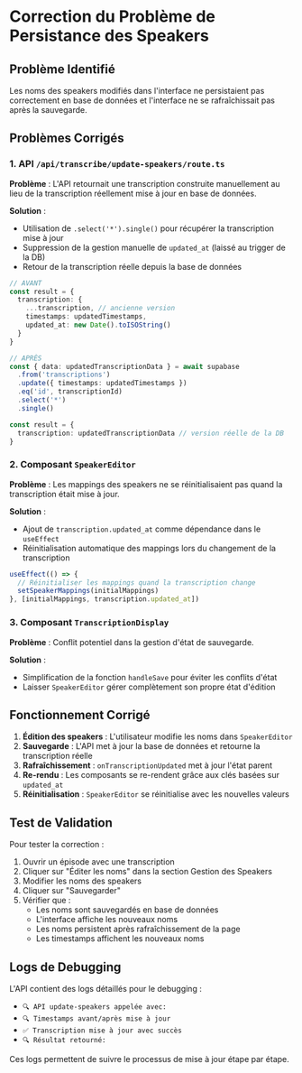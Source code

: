 # Correction du Problème de Persistance des Speakers

## Problème Identifié
Les noms des speakers modifiés dans l'interface ne persistaient pas correctement en base de données et l'interface ne se rafraîchissait pas après la sauvegarde.

## Problèmes Corrigés

### 1. API `/api/transcribe/update-speakers/route.ts`
**Problème** : L'API retournait une transcription construite manuellement au lieu de la transcription réellement mise à jour en base de données.

**Solution** :
- Utilisation de `.select('*').single()` pour récupérer la transcription mise à jour
- Suppression de la gestion manuelle de `updated_at` (laissé au trigger de la DB)
- Retour de la transcription réelle depuis la base de données

```typescript
// AVANT
const result = {
  transcription: {
    ...transcription, // ancienne version
    timestamps: updatedTimestamps,
    updated_at: new Date().toISOString()
  }
}

// APRÈS
const { data: updatedTranscriptionData } = await supabase
  .from('transcriptions')
  .update({ timestamps: updatedTimestamps })
  .eq('id', transcriptionId)
  .select('*')
  .single()

const result = {
  transcription: updatedTranscriptionData // version réelle de la DB
}
```

### 2. Composant `SpeakerEditor`
**Problème** : Les mappings des speakers ne se réinitialisaient pas quand la transcription était mise à jour.

**Solution** :
- Ajout de `transcription.updated_at` comme dépendance dans le `useEffect`
- Réinitialisation automatique des mappings lors du changement de la transcription

```typescript
useEffect(() => {
  // Réinitialiser les mappings quand la transcription change
  setSpeakerMappings(initialMappings)
}, [initialMappings, transcription.updated_at])
```

### 3. Composant `TranscriptionDisplay`
**Problème** : Conflit potentiel dans la gestion d'état de sauvegarde.

**Solution** :
- Simplification de la fonction `handleSave` pour éviter les conflits d'état
- Laisser `SpeakerEditor` gérer complètement son propre état d'édition

## Fonctionnement Corrigé

1. **Édition des speakers** : L'utilisateur modifie les noms dans `SpeakerEditor`
2. **Sauvegarde** : L'API met à jour la base de données et retourne la transcription réelle
3. **Rafraîchissement** : `onTranscriptionUpdated` met à jour l'état parent
4. **Re-rendu** : Les composants se re-rendent grâce aux clés basées sur `updated_at`
5. **Réinitialisation** : `SpeakerEditor` se réinitialise avec les nouvelles valeurs

## Test de Validation

Pour tester la correction :

1. Ouvrir un épisode avec une transcription
2. Cliquer sur "Éditer les noms" dans la section Gestion des Speakers
3. Modifier les noms des speakers
4. Cliquer sur "Sauvegarder"
5. Vérifier que :
   - Les noms sont sauvegardés en base de données
   - L'interface affiche les nouveaux noms
   - Les noms persistent après rafraîchissement de la page
   - Les timestamps affichent les nouveaux noms

## Logs de Debugging

L'API contient des logs détaillés pour le debugging :
- `🔍 API update-speakers appelée avec:`
- `🔍 Timestamps avant/après mise à jour`
- `✅ Transcription mise à jour avec succès`
- `🔍 Résultat retourné:`

Ces logs permettent de suivre le processus de mise à jour étape par étape.
